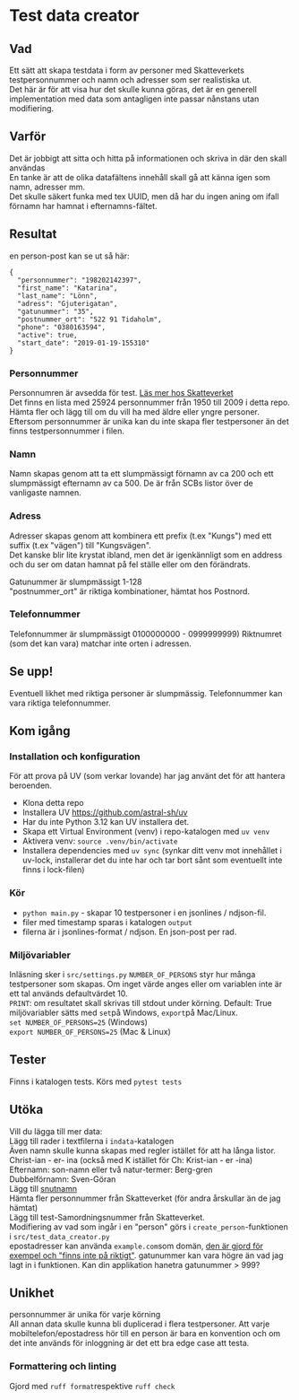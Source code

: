 # Test data creator

## Vad
Ett sätt att skapa testdata i form av personer med Skatteverkets testpersonnummer och namn och adresser som ser realistiska ut.  
Det här är för att visa hur det skulle kunna göras, det är en generell implementation med data som antagligen inte passar nånstans utan modifiering.   

## Varför
Det är jobbigt att sitta och hitta på informationen och skriva in där den skall användas  
En tanke är att de olika  datafältens innehåll skall gå att känna igen som namn, adresser mm.  
Det skulle säkert funka med tex UUID, men då har du ingen aning om ifall förnamn har hamnat i efternamns-fältet.  

## Resultat
en person-post kan se ut så här:
```
{
  "personnummer": "198202142397",
  "first_name": "Katarina",
  "last_name": "Lönn",
  "adress": "Gjuterigatan",
  "gatunummer": "35",
  "postnummer_ort": "522 91 Tidaholm",
  "phone": "0380163594",
  "active": true,
  "start_date": "2019-01-19-155310"
}
```
### Personnummer
Personnumren är avsedda för test. [Läs mer hos Skatteverket](https://www.skatteverket.se/omoss/digitalasamarbeten/omvaraoppnadata/testpersonnummersomoppendata.4.5b35a6251761e6914202df9.html )  
Det finns en lista med 25924 personnummer från 1950 till 2009 i detta repo. Hämta fler och lägg till om du vill ha med äldre eller yngre personer.  
Eftersom personnummer är unika kan du inte skapa fler testpersoner än det finns testpersonnummer i filen.

### Namn
Namn skapas genom att ta ett slumpmässigt förnamn av ca 200 och ett slumpmässigt efternamn av ca 500. De är från SCBs listor över de vanligaste namnen.   

### Adress
Adresser skapas genom att kombinera ett prefix (t.ex "Kungs") med ett suffix (t.ex "vägen") till "Kungsvägen".  
Det kanske blir lite krystat ibland, men det är igenkännligt som en address och du ser om datan hamnat på fel ställe eller om den förändrats.  

Gatunummer är slumpmässigt 1-128  
"postnummer_ort" är riktiga kombinationer, hämtat hos Postnord. 

### Telefonnummer
Telefonnummer är slumpmässigt 0100000000 - 0999999999)  Riktnumret (som det kan vara) matchar inte orten i adressen.


## Se upp!
Eventuell likhet med riktiga personer är slumpmässig. Telefonnummer kan vara riktiga telefonnummer.  

## Kom igång

### Installation och konfiguration
För att prova på UV (som verkar lovande) har jag använt det för att hantera beroenden.  
- Klona detta repo  
- Installera UV https://github.com/astral-sh/uv  
- Har du inte Python 3.12 kan UV installera det.   
- Skapa ett Virtual Environment (venv) i repo-katalogen med `uv venv`  
- Aktivera venv: `source .venv/bin/activate`  
- Installera dependencies med `uv sync` (synkar ditt venv mot innehållet i uv-lock, installerar det du inte har och tar bort sånt som eventuellt inte finns i lock-filen)  

### Kör
- `python main.py` - skapar 10 testpersoner i en jsonlines / ndjson-fil. 
- filer med timestamp sparas i katalogen `output`  
- filerna är i jsonlines-format / ndjson. En json-post per rad.  

### Miljövariabler
Inläsning sker i `src/settings.py`
`NUMBER_OF_PERSONS` styr hur många testpersoner som skapas. Om inget värde anges eller om variablen inte är ett tal används defaultvärdet 10.  
`PRINT`: om resultatet skall skrivas till stdout under körning. Default: True
miljövariabler sätts med `set`på Windows, `export`på Mac/Linux.  
`set NUMBER_OF_PERSONS=25`  (Windows)  
`export NUMBER_OF_PERSONS=25`  (Mac & Linux)  

## Tester
Finns i katalogen tests. Körs med `pytest tests`


## Utöka
Vill du lägga till mer data:  
Lägg till rader i textfilerna i `indata`-katalogen  
Även namn skulle kunna skapas med regler istället för att ha långa listor.  
Christ-ian - er- ina (också med K istället för Ch: Krist-ian - er -ina)  
Efternamn: son-namn eller två natur-termer: Berg-gren  
Dubbelförnamn: Sven-Göran  
Lägg till [snutnamn](https://snutnamn.blogspot.com)  
Hämta fler personnummer från Skatteverket (för andra årskullar än de jag hämtat)  
Lägg till test-Samordningsnummer från Skatteverket.  
Modifiering av vad som ingår i en "person" görs i `create_person`-funktionen i `src/test_data_creator.py`  
epostadresser kan använda `example.com`som domän, [den är gjord för exempel och "finns inte på riktigt"](https://www.iana.org/help/example-domains).
gatunummer kan vara högre än vad jag lagt in i funktionen. Kan din applikation hanetra gatunummer > 999?


## Unikhet
personnummer är unika för varje körning  
All annan data skulle kunna bli duplicerad i flera testpersoner. Att varje mobiltelefon/epostadress hör till en person är bara en konvention och om det inte används för inloggning är det ett bra edge case att testa.

### Formattering och linting
Gjord med `ruff format`respektive `ruff check`

